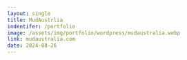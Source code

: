 ```yaml
---
layout: single
title: MudAustrlia
indentifer: /portfolio
image: /assets/img/portfolio/wordpress/mudaustralia.webp
link: mudaustralia.com
date: 2024-08-26
---
```

